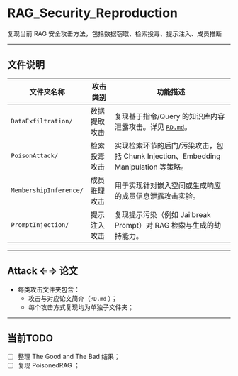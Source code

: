 # RAG_Security_Reproduction

复现当前 RAG 安全攻击方法，包括数据窃取、检索投毒、提示注入、成员推断

---

##  文件说明

| 文件夹名称            | 攻击类别       | 功能描述                                                                 |
|-----------------------|----------------|--------------------------------------------------------------------------|
| `DataExfiltration/`   | 数据提取攻击   | 复现基于指令/Query 的知识库内容泄露攻击。详见 [`RD.md`](./DataExfiltration/RD.md)。 |
| `PoisonAttack/`       | 检索投毒攻击   | 实现检索环节的后门/污染攻击，包括 Chunk Injection、Embedding Manipulation 等策略。 |
| `MembershipInference/`| 成员推理攻击   | 用于实现针对嵌入空间或生成响应的成员信息泄露攻击实验。               |
| `PromptInjection/`    | 提示注入攻击   | 复现提示污染（例如 Jailbreak Prompt）对 RAG 检索与生成的劫持能力。   |

---

##  Attack ⇐⇒ 论文

- 每类攻击文件夹包含：
  - 攻击与对应论文简介（`RD.md` ）；
  - 每个攻击方式复现均为单独子文件夹；

---

##  当前TODO

- [ ] 整理 The Good and The Bad 结果；
- [ ] 复现 PoisonedRAG ；
